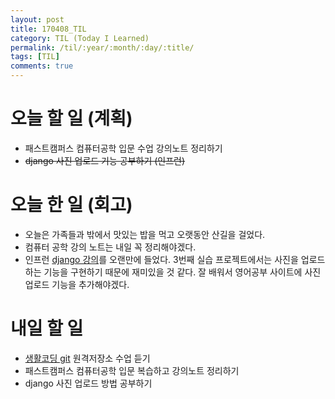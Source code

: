 ```yaml
---
layout: post
title: 170408_TIL
category: TIL (Today I Learned)
permalink: /til/:year/:month/:day/:title/
tags: [TIL]
comments: true
---
```


# 오늘 할 일 (계획)
- 패스트캠퍼스 컴퓨터공학 입문 수업  강의노트 정리하기
- ~~django 사진 업로드 기능 공부하기 (인프런)~~

# 오늘 한 일 (회고)
- 오늘은 가족들과 밖에서 맛있는 밥을 먹고 오랫동안 산길을 걸었다.
- 컴퓨터 공학 강의 노트는 내일 꼭 정리해야겠다.
- 인프런 [django 강의](https://www.inflearn.com/course/django-%ED%8C%8C%EC%9D%B4%EC%8D%AC-%EC%9E%A5%EA%B3%A0-%EA%B0%95%EC%A2%8C/)를 오랜만에 들었다. 3번째 실습 프로젝트에서는 사진을 업로드하는 기능을 구현하기 때문에 재미있을 것 같다. 잘 배워서 영어공부 사이트에 사진업로드 기능을 추가해야겠다.


# 내일 할 일
- [생활코딩 git](https://opentutorials.org/module/2676) 원격저장소 수업 듣기
- 패스트캠퍼스 컴퓨터공학 입문 복습하고 강의노트 정리하기
- django 사진 업로드 방법 공부하기
